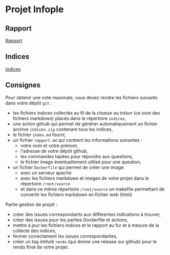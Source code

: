 # Projet Infople

## Rapport

[Rapport](rapport.html)


## Indices

[Indices](indices.html)

## Consignes

Pour obtenir une note maximale, vous devez rendre les fichiers suivants dans votre dépôt `git` :
-   les fichiers indices collectés au fil de la *chasse au trésor* (ce sont des fichiers markdown) placés dans le répertoire `indices`,
-   une action github qui permet de générer automatiquement un fichier archive `indices.zip` contenant tous les indices,
-   le fichier `index.md` fourni,
-   un fichier `rapport.md` qui contient les informations suivantes :
    -   votre nom et votre prénom,
    -   l'adresse de votre dépôt github,
    -   les commandes tapées pour répondre aux questions,
    -   le fichier image éventuellement utilisé pour une question,
-   un fichier `Dockerfile` qui permet de créer une image:
    - avec un serveur apache
    - avec les fichiers markdown et images de votre projet dans le répertoire `/root/source`
    - et dans ce même répertoire `/root/source` un makefile permettant de convertir les fichiers markdown en fichier web (html)


Partie gestion de projet :
-   créer des issues correspondants aux différentes indications à trouver,
-   créer des issues pour les parties Dockerfile et actions,
-   mettre à jour les fichiers indices et le rapport au fur et à mesure de la collecte des indices,
-   fermer correctement les issues correspondantes,
-   créer un tag intitulé `rendu` (qui donne une release sur github) pour le rendu final de votre projet.
